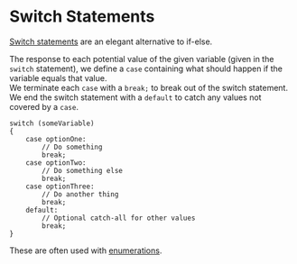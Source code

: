 # Switch Statements

[Switch statements](https://learn.unity.com/tutorial/switch-statements) are an elegant alternative to if-else.  

The response to each potential value of the given variable (given in the `switch` statement), we define a `case` containing what should happen if the variable equals that value.  
We terminate each `case` with a `break;` to break out of the switch statement.  
We end the switch statement with a `default` to catch any values not covered by a `case`.

```
switch (someVariable)
{
	case optionOne:
		// Do something
		break;
	case optionTwo:
		// Do something else
		break;
	case optionThree:
		// Do another thing
		break;
	default:
		// Optional catch-all for other values
		break;
}
```

These are often used with [enumerations](Enumerations.md).